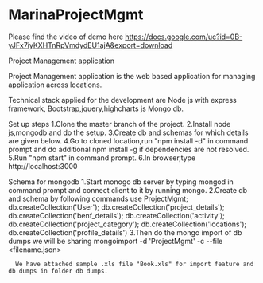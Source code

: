 # MarinaProjectMgmt

Please find the video of demo here https://docs.google.com/uc?id=0B-yJFx7iyKXHTnRpVmdydEU1ajA&export=download

Project Management application 

Project Management application is the web based application for managing application across locations.

Technical stack applied for the development are
             Node js with express framework,
             Bootstrap,jquery,highcharts js
             Mongo db.

Set up steps
      1.Clone the master branch of the project.
      2.Install node js,mongodb and do the setup.
      3.Create db and schemas for which details are given below.
      4.Go to cloned location,run "npm install -d" in command prompt and do additional npm install -g <middleware> if dependencies are not resolved.
      5.Run "npm start" in  command prompt.
      6.In browser,type http://localhost:3000
      
 Schema for mongodb
    1.Start monogo db server by typing mongod in command prompt and connect client to it by running mongo.
    2.Create db and schema by following commands
          use ProjectMgmt;
          db.createCollection('User');
          db.createCollection('project_details');   
          db.createCollection('benf_details');
          db.createCollection('activity');
          db.createCollection('project_category');
          db.createCollection('locations');
          db.createCollection('profile_details')
    3.Then do the mongo import of db dumps we will be sharing
         mongoimport -d 'ProjectMgmt' -c <collection name> --file <filename.json>
      
      We have attached sample .xls file "Book.xls" for import feature and db dumps in folder db dumps.
          
             
